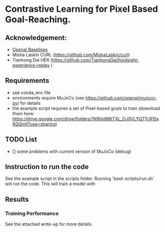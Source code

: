 # Contrastive Learning for Pixel Based Goal-Reaching.

## Acknowledgement:
- [Openai Baselines](https://github.com/openai/baselines)
- Misha Laskin CURL (https://github.com/MishaLaskin/curl)
- Tianhong Dai HER (https://github.com/TianhongDai/hindsight-experience-replay
  )
## Requirements
- see conda_env file
- environments require MuJoCo (see https://github.com/openai/mujoco-py) for details
- the example script requires a set of Pixel-based goals to train (download them here: https://drive.google.com/drive/folders/1N9hId88tTXL_OJ0VLYQ7TcR1SxRQQmlI?usp=sharing)

## TODO List
- [] some problems with current version of MuJoCo (debug)

## Instruction to run the code
See the example script in the scripts folder. Running 'bash scripts/run.sh' will run the code. This will train a model with

## Results
### Training Performance
See the attached write-up for more details.
